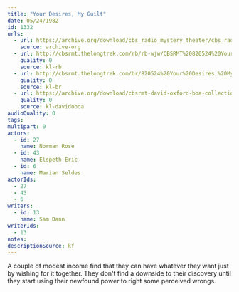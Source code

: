 ```yaml
---
title: "Your Desires, My Guilt"
date: 05/24/1982
id: 1332
urls: 
  - url: https://archive.org/download/cbs_radio_mystery_theater/cbs_radio_mystery_theater-1301-1350.zip/cbs_radio_mystery_theater-1301-1350%2Fcbsrmt_1332_your_desires_my_guilt.mp3
    source: archive-org
  - url: http://cbsrmt.thelongtrek.com/rb/rb-wjw/CBSRMT%20820524%20Your%20Desires,%20My%20Guilt_wjw.mp3
    quality: 0
    source: kl-rb
  - url: http://cbsrmt.thelongtrek.com/br/820524%20Your%20Desires,%20My%20Guilt-WBBM.mp3
    quality: 0
    source: kl-br
  - url: https://archive.org/download/cbsrmt-david-oxford-boa-collection/CBSRMT-820524-1332-Your-Desires,-My-Guilt-(128-48)_WBBM-JE-{BoA}.mp3
    quality: 0
    source: kl-davidoboa
audioQuality: 0
tags: 
multipart: 0
actors:  
  - id: 27
    name: Norman Rose  
  - id: 43
    name: Elspeth Eric  
  - id: 6
    name: Marian Seldes
actorIds:  
  - 27  
  - 43  
  - 6
writers:  
  - id: 13
    name: Sam Dann
writerIds:  
  - 13
notes: 
descriptionSource: kf
---
```

A couple of modest income find that they can have whatever they want just by wishing for it together. They don't find a downside to their discovery until they start using their newfound power to right some perceived wrongs.